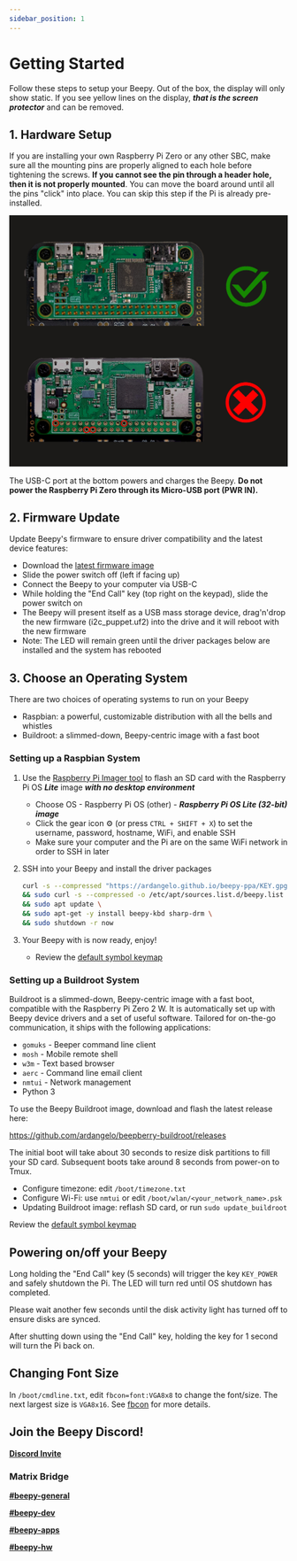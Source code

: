 ```yaml
---
sidebar_position: 1
---
```


# Getting Started

Follow these steps to setup your Beepy. Out of the box, the display will only show static. If you see yellow lines on the display, ***that is the screen protector*** and can be removed.

## 1. Hardware Setup

If you are installing your own Raspberry Pi Zero or any other SBC, make sure all the mounting pins are properly aligned to each hole before tightening the screws. **If you cannot see the pin through a header hole, then it is not properly mounted**. You can move the board around until all the pins "click" into place. You can skip this step if the Pi is already pre-installed.

<img alt="Beepy Raspberry Pi Zero mounting diagram" src='/img/beepy-header-mount-diagram.jpg' width='600' />

The USB-C port at the bottom powers and charges the Beepy. **Do not power the Raspberry Pi Zero through its Micro-USB port (PWR IN).**

## 2. Firmware Update

Update Beepy's firmware to ensure driver compatibility and the latest device features:

- Download the [latest firmware image](https://github.com/ardangelo/beepberry-rp2040/releases/latest/download/i2c_puppet.uf2)
- Slide the power switch off (left if facing up)
- Connect the Beepy to your computer via USB-C
- While holding the "End Call" key (top right on the keypad), slide the power switch on
- The Beepy will present itself as a USB mass storage device, drag'n'drop the new firmware (i2c_puppet.uf2) into the drive and it will reboot with the new firmware
- Note: The LED will remain green until the driver packages below are installed and the system has rebooted

## 3. Choose an Operating System

There are two choices of operating systems to run on your Beepy

- Raspbian: a powerful, customizable distribution with all the bells and whistles
- Buildroot: a slimmed-down, Beepy-centric image with a fast boot

### Setting up a Raspbian System

1. Use the [Raspberry Pi Imager tool](https://www.raspberrypi.com/software/) to flash an SD card with the Raspberry Pi OS ***Lite*** image ***with no desktop environment***
    - Choose OS - Raspberry Pi OS (other) - ***Raspberry Pi OS Lite (32-bit) image***
    - Click the gear icon ⚙ (or press ```CTRL + SHIFT + X```) to set the username, password, hostname, WiFi, and enable SSH
    - Make sure your computer and the Pi are on the same WiFi network in order to SSH in later

2. SSH into your Beepy and install the driver packages

    ```bash
    curl -s --compressed "https://ardangelo.github.io/beepy-ppa/KEY.gpg" | gpg --dearmor | sudo tee /etc/apt/trusted.gpg.d/beepy.gpg >/dev/null \
    && sudo curl -s --compressed -o /etc/apt/sources.list.d/beepy.list "https://ardangelo.github.io/beepy-ppa/beepy.list" \
    && sudo apt update \
    && sudo apt-get -y install beepy-kbd sharp-drm \
    && sudo shutdown -r now
    ```

3. Your Beepy with is now ready, enjoy!

    - Review the [default symbol keymap](/docs/firmware/keyboard#symbol-key-map) 

### Setting up a Buildroot System

Buildroot is a slimmed-down, Beepy-centric image with a fast boot, compatible with the Raspberry Pi Zero 2 W. It is automatically set up with Beepy device drivers and a set of useful software. Tailored for on-the-go communication, it ships with the following applications:

* `gomuks` - Beeper command line client
* `mosh` - Mobile remote shell
* `w3m` - Text based browser
* `aerc` - Command line email client
* `nmtui` - Network management
* Python 3

To use the Beepy Buildroot image, download and flash the latest release here:

https://github.com/ardangelo/beepberry-buildroot/releases

The initial boot will take about 30 seconds to resize disk partitions to fill your SD card. Subsequent boots take around 8 seconds from power-on to Tmux.

* Configure timezone: edit `/boot/timezone.txt`
* Configure Wi-Fi: use `nmtui` or edit `/boot/wlan/<your_network_name>.psk`
* Updating Buildroot image: reflash SD card, or run `sudo update_buildroot`

Review the [default symbol keymap](/docs/firmware/keyboard#symbol-key-map)

## Powering on/off your Beepy

Long holding the "End Call" key (5 seconds) will trigger the key ```KEY_POWER``` and safely shutdown the Pi. The LED will turn red until OS shutdown has completed.

Please wait another few seconds until the disk activity light has turned off to ensure disks are synced.

After shutting down using the "End Call" key, holding the key for 1 second will turn the Pi back on.

## Changing Font Size

In ```/boot/cmdline.txt```, edit ```fbcon=font:VGA8x8``` to change the font/size. The next largest size is `VGA8x16`. See [fbcon](https://www.kernel.org/doc/Documentation/fb/fbcon.txt) for more details.

## Join the Beepy Discord!

[**Discord Invite**](https://discord.gg/QERrSferdF)

### Matrix Bridge

[**#beepy-general**](https://matrix.to/#/#beepberry-general:beeper.com)

[**#beepy-dev**](https://matrix.to/#/#beepberry-dev:beeper.com)

[**#beepy-apps**](https://matrix.to/#/#beepberry-apps:beeper.com)

[**#beepy-hw**](https://matrix.to/#/#beepberry-hw:beeper.com)
